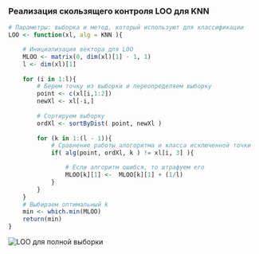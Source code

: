### Реализация скользящего контроля LOO для KNN ###
``` r
# Параметры: выборка и метод, который используют для классификации
LOO <- function(xl, alg = KNN ){

    # Инициализация вектора для LOO
    MLOO <- matrix(0, dim(xl)[1] - 1, 1)
    l <- dim(xl)[1]
    
    for (i in 1:l){
        # Берем точку из выборки и переопределяем выборку
        point <- c(xl[i,1:2])
        newXl <- xl[-i,]
        
        # Сортируем выборку
        ordXl <- sortByDist( point, newXl )
        
        for (k in 1:(l - 1)){
            # Сравнение работы алогоритма и класса исключенной точки
            if( alg(point, ordXl, k ) != xl[i, 3] ){

                # Если алгоритм ошибся, то штрафуем его
                MLOO[k][1] <-  MLOO[k][1] + (1/l)
            }
        }
    }
    # Выбираем оптимальный k
    min <- which.min(MLOO)
    return(min)
}
```

<img src="https://user-images.githubusercontent.com/71149650/94484221-bf626500-01e4-11eb-87f9-24c663d2970b.png" alt="LOO для полной выборки" />
